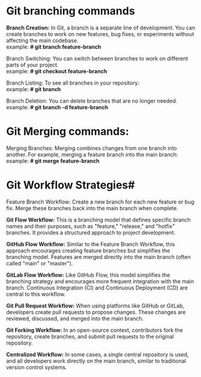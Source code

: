 # Git branching commands  

**Branch Creation:** In Git, a branch is a separate line of development. You can create branches to work on new features, bug fixes, or experiments without affecting the main codebase.  
example: **# git branch feature-branch**  

Branch Switching: You can switch between branches to work on different parts of your project.  
example: **# git checkout feature-branch** 

Branch Listing: To see all branches in your repository:  
example: **# git branch**    

Branch Deletion: You can delete branches that are no longer needed.  
example: **# git branch -d feature-branch**  

# Git Merging commands:  

Merging Branches: Merging combines changes from one branch into another. For example, merging a feature branch into the main branch:  
example:  **# git merge feature-branch**    

# Git Workflow Strategies#  
Feature Branch Workflow: Create a new branch for each new feature or bug fix. Merge these branches back into the main branch when complete.

**Git Flow Workflow:** This is a branching model that defines specific branch names and their purposes, such as "feature," "release," and "hotfix" branches. It provides a structured approach to project development.  

**GitHub Flow Workflow:** Similar to the Feature Branch Workflow, this approach encourages creating feature branches but simplifies the branching model. Features are merged directly into the main branch (often called "main" or "master").  

**GitLab Flow Workflow:** Like GitHub Flow, this model simplifies the branching strategy and encourages more frequent integration with the main branch. Continuous Integration (CI) and Continuous Deployment (CD) are central to this workflow.  

**Git Pull Request Workflow:** When using platforms like GitHub or GitLab, developers create pull requests to propose changes. These changes are reviewed, discussed, and merged into the main branch.  

**Git Forking Workflow:** In an open-source context, contributors fork the repository, create branches, and submit pull requests to the original repository.  

**Centralized Workflow:** In some cases, a single central repository is used, and all developers work directly on the main branch, similar to traditional version control systems.  
